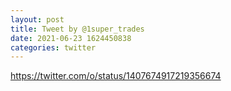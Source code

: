 ```yaml
--- 
layout: post 
title: Tweet by @1super_trades 
date: 2021-06-23 1624450838 
categories: twitter 
--- 
```

https://twitter.com/o/status/1407674917219356674